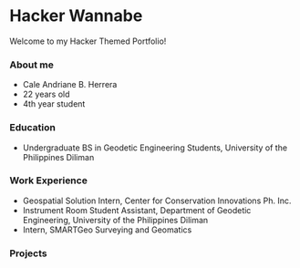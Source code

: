 # Hacker Wannabe
Welcome to my Hacker Themed Portfolio!

### About me
- Cale Andriane B. Herrera
- 22 years old
- 4th year student

### Education
- Undergraduate BS in Geodetic Engineering Students, University of the Philippines Diliman

### Work Experience
- Geospatial Solution Intern, Center for Conservation Innovations Ph. Inc.
- Instrument Room Student Assistant, Department of Geodetic Engineering, University of the Philippines Diliman
- Intern, SMARTGeo Surveying and Geomatics

### Projects
